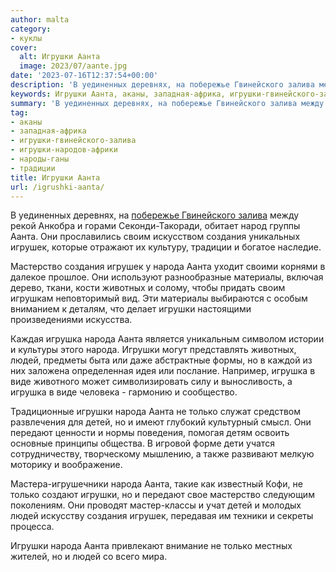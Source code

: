 ```yaml
---
author: malta
category:
- куклы
cover:
  alt: Игрушки Аанта
  image: 2023/07/aante.jpg
date: '2023-07-16T12:37:54+00:00'
description: 'В уединенных деревнях, на побережье Гвинейского залива между рекой Анкобра и горами Секонди-Такоради, обитает народ группы Аанта. Они прославились своим...'
keywords: Игрушки Аанта, аканы, западная-африка, игрушки-гвинейского-залива, игрушки-народов-африки, народы-ганы, традиции, аанта, народа, игрушки, создания, игрушек, игрушка, людей, только, своим, мастерство, материалы, животных, виде, детей, передают
summary: 'В уединенных деревнях, на побережье Гвинейского залива между рекой Анкобра и горами Секонди-Такоради, обитает народ группы Аанта. Они прославились своим...'
tag:
- аканы
- западная-африка
- игрушки-гвинейского-залива
- игрушки-народов-африки
- народы-ганы
- традиции
title: Игрушки Аанта
url: /igrushki-aanta/
---
```


В уединенных деревнях, на [побережье Гвинейского залива](https://www.adora.ru/igrushki-akany/322/) между рекой Анкобра и горами Секонди-Такоради, обитает народ группы Аанта. Они прославились своим искусством создания уникальных игрушек, которые отражают их культуру, традиции и богатое наследие.

Мастерство создания игрушек у народа Аанта уходит своими корнями в далекое прошлое. Они используют разнообразные материалы, включая дерево, ткани, кости животных и солому, чтобы придать своим игрушкам неповторимый вид. Эти материалы выбираются с особым вниманием к деталям, что делает игрушки настоящими произведениями искусства.

Каждая игрушка народа Аанта является уникальным символом истории и культуры этого народа. Игрушки могут представлять животных, людей, предметы быта или даже абстрактные формы, но в каждой из них заложена определенная идея или послание. Например, игрушка в виде животного может символизировать силу и выносливость, а игрушка в виде человека \- гармонию и сообщество.

Традиционные игрушки народа Аанта не только служат средством развлечения для детей, но и имеют глубокий культурный смысл. Они передают ценности и нормы поведения, помогая детям освоить основные принципы общества. В игровой форме дети учатся сотрудничеству, творческому мышлению, а также развивают мелкую моторику и воображение.

Мастера-игрушечники народа Аанта, такие как известный Кофи, не только создают игрушки, но и передают свое мастерство следующим поколениям. Они проводят мастер-классы и учат детей и молодых людей искусству создания игрушек, передавая им техники и секреты процесса.

Игрушки народа Аанта привлекают внимание не только местных жителей, но и людей со всего мира.